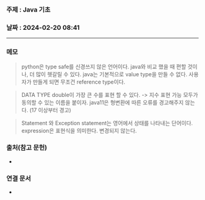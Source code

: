 ### 주제 : Java 기초

### 날짜 : 2024-02-20 08:41
----
### 메모
> python은 type safe를 신경쓰지 않은 언어이다. java와 비교 했을 때 편할 것이나, 더 많이 헷갈릴 수 있다.
> java는 기본적으로 value type을 만들 수 없다. 사용자가 만들게 되면 무조건 reference type이다.


> DATA TYPE
> double이 가장 큰 수를 표현 할 수 있다. -> 지수 표현 가능
> 모두가 동의할 수 있는 이름을 붙이자.
> java11은 형변환에 따른 오류를 경고해주지 않는다. (17 이상부터 경고)

> Statement 와 Exception
> statement는 영어에서 상태를 나타내는 단어이다.
> expression은 표현식을 의미한다. 변경되지 않는다.
> 


### 출처(참고 문헌)
-

### 연결 문서
-
